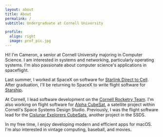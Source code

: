 ```yaml
---
layout: about
title: About
permalink: /
subtitle: Undergraduate at Cornell University

profile:
  align: right
  image: prof_pic.jpg
---
```


Hi! I'm Cameron, a senior at Cornell University majoring in Computer Science. I am 
interested in systems and networking, particularly operating systems. I'm also passionate about computer science's applications in spaceflight.

Last summer, I worked at SpaceX on software for [Starlink Direct to Cell](https://www.starlink.com/business/direct-to-cell). After graduation, I'll be returning to SpaceX to write flight software for [Starship](https://www.spacex.com/vehicles/starship).

At Cornell, I lead software development on the [Cornell Rocketry Team](https://www.cornellrocketryteam.com/). I'm also working on flight software for [Alpha CubeSat](https://alphacubesat.cornell.edu/), a satellite project within Cornell's Space Systems Design Studio. Previously, I was the flight software lead for the [Cislunar Explorers CubeSats](https://www.spacecraftresearch.com/cislunar-explorers), another project in the SSDS.

In my free time, I enjoy developing modern and efficient apps for macOS. I'm also interested in vintage computing, baseball, and movies.